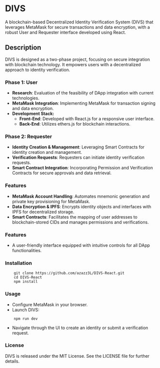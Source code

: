# DIVS

A blockchain-based Decentralized Identity Verification System (DIVS) that leverages MetaMask for secure transactions and data encryption, with a robust User and Requester interface developed using React.

## Description

DIVS is designed as a two-phase project, focusing on secure integration with blockchain technology. It empowers users with a decentralized approach to identity verification.

### Phase 1: User

- **Research**: Evaluation of the feasibility of DApp integration with current technologies.
- **MetaMask Integration**: Implementing MetaMask for transaction signing and data encryption.
- **Development Stack:**
  - **Front-End**: Developed with React.js for a responsive user interface.
  - **Back-End**: Utilizes ethers.js for blockchain interactions.

### Phase 2: Requester

- **Identity Creation & Management**: Leveraging Smart Contracts for identity creation and management.
- **Verification Requests**: Requesters can initiate identity verification requests.
- **Smart Contract Integration**: Incorporating Permission and Verification Contracts for secure approvals and data retrieval.

### Features

- **MetaMask Account Handling**: Automates mnemonic generation and private key provisioning for MetaMask.
- **Data Encryption & IPFS**: Encrypts identity objects and interfaces with IPFS for decentralized storage.
- **Smart Contracts**: Facilitates the mapping of user addresses to blockchain-stored CIDs and manages permissions and verifications.

### Features

- A user-friendly interface equipped with intuitive controls for all DApp functionalities.

### Installation
```
    git clone https://github.com/azazz3L/DIVS-React.git
    cd DIVS-React
    npm install
```

### Usage

- Configure MetaMask in your browser.
- Launch DIVS:

```
    npm run dev
```

- Navigate through the UI to create an identity or submit a verification request.

### License

DIVS is released under the MIT License. See the LICENSE file for further details.
